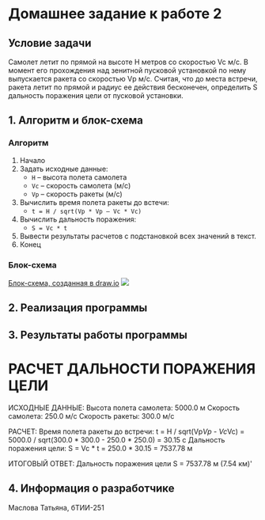# Домашнее задание к работе 2
## Условие задачи 
Самолет летит по прямой на высоте Н метров со скоростью Vc м/с. В момент его прохождения над зенитной пусковой установкой по нему выпускается ракета со скоростью Vp м/с. Считая, что до места встречи, ракета летит по прямой и радиус ее действия бесконечен, определить S дальность поражения цели от пусковой установки.

## 1. Алгоритм и блок-схема

### Алгоритм
1. Начало 
2. Задать исходные данные:
    + `H` – высота полета самолета
    + `Vc` – скорость самолета (м/с)
    + `Vp` – скорость ракеты (м/с)
3. Вычислить время полета ракеты до встечи:
    + `t = H / sqrt(Vp * Vp – Vc * Vc)`
4. Вычислить дальность поражения:
    + `S = Vc * t`
5. Вывести результаты расчетов с подстановкой всех значений в текст.
6. Конец

### Блок-схема
[Блок-схема, созданная в draw.io](https://drive.google.com/file/d/16WqTzOMD7LErdJDjhc0w4fKlIGarDNLW/view?usp=drive_link)
![](<img width="633" height="596" alt="image" src="https://github.com/user-attachments/assets/607802c5-33d7-4297-804d-066cf5eac5d3" />)

## 2. Реализация программы 
## 3. Результаты работы программы 
РАСЧЕТ ДАЛЬНОСТИ ПОРАЖЕНИЯ ЦЕЛИ
===============================

ИСХОДНЫЕ ДАННЫЕ:
Высота полета самолета: 5000.0 м
Скорость самолета: 250.0 м/с
Скорость ракеты: 300.0 м/с

РАСЧЕТ:
Время полета ракеты до встречи:
  t = H / sqrt(Vp*Vp - Vc*Vc) = 5000.0 / sqrt(300.0 * 300.0 - 250.0 * 250.0) = 30.15 с
Дальность поражения цели:
  S = Vc * t = 250.0 * 30.15 = 7537.78 м

ИТОГОВЫЙ ОТВЕТ:
Дальность поражения цели S = 7537.78 м (7.54 км)'

## 4. Информация о разработчике 
Маслова Татьяна, бТИИ-251

